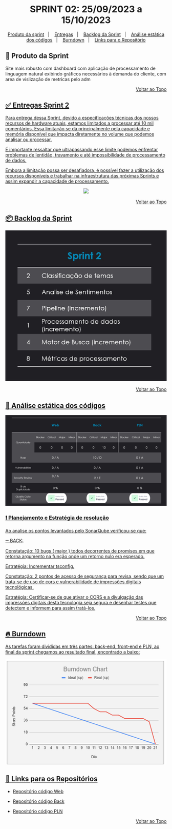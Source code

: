 <br id="topo">
<h1 align = "center">SPRINT 02: 25/09/2023 a 15/10/2023</h1>
<p align = "center">

<p align="center">
    <a href="mvp">Produto da sprint</a> &nbsp |&nbsp &nbsp
    <a href="#Entrega">Entregas</a> &nbsp |&nbsp &nbsp
    <a href="#Backlog">Backlog da Sprint</a> &nbsp |&nbsp &nbsp
    <a href="#Analise">Análise estática dos códigos</a> &nbsp |&nbsp &nbsp
    <a href="#Burndown">Burndown</a> &nbsp |&nbsp &nbsp
    <a href="#Links">Links para o Repositório</a>
</p>


<span id="mvp">

## 🎯 Produto da Sprint 
 
Site mais robusto com dashboard com aplicação de processamento de linguagem natural exibindo gráficos necessários à demanda do cliente, com area de vislização de metricas pelo adm

<p align="right"><a href="#topo">Voltar ao Topo</p> 


<span id="Entrega">

## ✅ Entregas Sprint 2

Para entrega dessa Sprint, devido a especificações técnicas dos nossos recursos de hardware atuais, estamos limitados a processar até 10 mil comentários. Essa limitação se dá principalmente pela capacidade e memória disponível que impacta diretamente no volume que podemos analisar ou processar.

É importante ressaltar que ultrapassando esse limite podemos enfrentar problemas de lentidão, travamento e até impossibilidade de processamento de dados.

Embora a limitação possa ser desafiadora, é possível fazer a utilização dos recursos disponíveis e trabalhar na infraestrutura das próximas Sprints e assim expandir a capacidade de processamento.


<p align = "center">
<img src = "https://github.com/ForDevs-Fatec/Documentation/blob/Sprint-2/Gif_Sprint%202.gif">


<p align="right"><a href="#topo">Voltar ao Topo</p>


<span id="Backlog">

## 📦️ Backlog da Sprint

<p align = "center">
<img src = "https://github.com/ForDevs-Fatec/Documentation/blob/Sprint-2/Sprint%202.jpg">

<p align="right"><a href="#topo">Voltar ao Topo</p>

<span id="Analise">

## 📝 Análise estática dos códigos

<img src = "https://github.com/ForDevs-Fatec/Documentation/blob/Sprint-2/Analise%20sprint%202.jpg">

### ❗ Planejamento e Estratégia de resolução

Ao analise os pontos levantados pelo SonarQube verificou-se que:


➖ BACK: 

Constatação: 10 bugs ( major ) todos decorrentes de promises em que retorna argumento na função onde um retorno nulo era esperado.

Estratégia: Incrementar tsconfig.

Constatação: 2 pontos de acesso de segurança para revisa, sendo que um trata-se de uso de cors e vulnerabilidade de impressões digitais tecnológicas.

Estratégia: Certificar-se de que ativar o CORS e a divulgação das impressões digitais desta tecnologia seja segura e desenhar testes que detectem e informem para assim tratá-los.


<p align="right"><a href="#topo">Voltar ao Topo</p>


<span id="Burndown">

## 🔥 Burndown 

As tarefas foram divididas em três partes: back-end, front-end e PLN, ao final da sprint chegamos ao resultado final, encontrado a baixo:

<p align = "center">
<img src = "https://github.com/ForDevs-Fatec/Documentation/blob/Sprint-2/Burndown%20sprint%202.png" >

<span id="Links">

## 	🚩 Links para os Repositórios 
  
 - [Repositório código Web](https://github.com/ForDevs-Fatec/for-devs-web/tree/feature/Sprint_2)

 - [Repositório código Back](https://github.com/ForDevs-Fatec/for-devs-back/tree/feature/Sprint_2)

 - [Repositório código PLN](https://github.com/ForDevs-Fatec/for-devs-pln/tree/feature/Sprint_2)


<p align="right"><a href="#topo">Voltar ao Topo</p>

